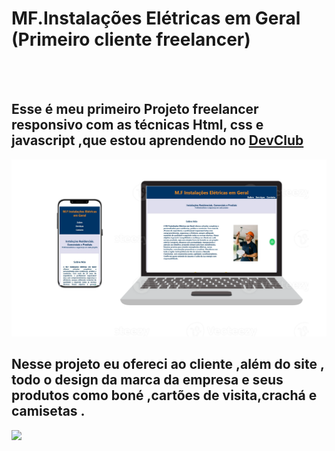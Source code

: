 <h1>MF.Instalações Elétricas em Geral (Primeiro cliente freelancer) </h1>
<br>
<br>
<h2>Esse é meu primeiro Projeto freelancer responsivo com as técnicas Html, css e javascript ,que estou aprendendo no <a href="https://rodolfomori.com.br/devclub">DevClub</a> </h2>
<img src="https://github.com/jacqueduda/MF-el-trica/blob/main/assets/lendaaa.png?raw=true"/>
<br>
<h2>Nesse projeto eu ofereci ao cliente ,além do site , todo o design da marca da empresa e seus produtos como boné ,cartões de visita,crachá e camisetas .</h2>
<img src="https://github.com/jacqueduda/MF-el-trica/blob/main/assets/Texto%20do%20seu%20par%C3%A1grafo.png?raw=true"/>
